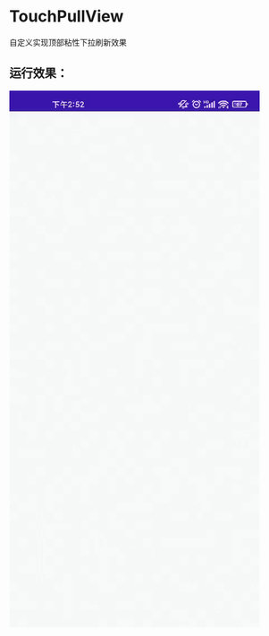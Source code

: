 # TouchPullView
自定义实现顶部粘性下拉刷新效果
## 运行效果：
![效果图](https://github.com/ludoven/TouchPullView/blob/master/TouchPullView.gif)  

